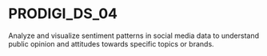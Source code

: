 # PRODIGI_DS_04
Analyze and visualize sentiment patterns in social media data to understand public opinion and attitudes towards specific topics or brands.
